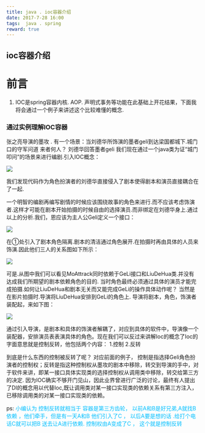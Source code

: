 ```yaml
---
title: java . ioc容器介绍
date: 2017-7-28 16:00
tags:  java . spring
reward: true
---
```



## **ioc容器介绍**


# 前言

1. IOC是spring容器内核. AOP. 声明式事务等功能在此基础上开花结果，下面我将会通过一个例子来讲述这个比较难懂的概念.
 
### 通过实例理解IOC容器
张之亮导演的墨攻 . 有一个场景：当刘德华所饰演的墨者geli到达梁国都城下.城门口的守军问道 来者何人？ 刘德华回答墨者geli 我们现在通过一个java类为证“城门叩问”的场景来进行编剧.引入IOC概念：

![](http://i1.ciimg.com/601558/6a068d6ae21c4c0b.jpg)

我们发现代码作为角色扮演者的刘德华直接侵入了剧本使得剧本和演员直接耦合在了一起.

一个明智的编剧再编写剧情的时候应该围绕故事的角色来进行.而不应该考虑饰演者.这样才可能在剧本开始拍摄的时候自由的选择演员.而非绑定在刘德华身上.通过以上的分析.我们，恩应该为主人公Geli定义一个接口：


![](http://i1.ciimg.com/601558/c36703b4ce16aadc.jpg)

在①处引入了剧本角色隔离.剧本的清洁通过角色展开.在拍摄时再由具体的人员来饰演.因此他们三人的关系图如下所示：

![](http://i1.ciimg.com/601558/3517997bf10ea531.jpg)


可是.从图中我们可以看见MoAttrack同时依赖于GeLi接口和LiuDeHua类.并没有达成我们所期望的剧本依赖角色的目的. 当时角色最终必须通过具体的演员才能完成拍摄.如何让LiuDeHua和剧本无关而又能完成GeLi的操作具体动作呢？ 当然是在影片拍摄时.导演将LiuDeHua安排到GeLi的角色上. 导演将剧本，角色，饰演者装配起，来如下图：



![](http://i1.ciimg.com/601558/27008ed0873d8a3e.jpg)

通过引入导演，是剧本和具体的饰演者解耦了，对应到具体的软件中，导演像一个装配器，安排演员表表演具体的角色。现在我们可以反过来讲解Ioc的概念了Ioc的字面意思就是控制反转，他包括两个内容：
1.控制
2.反转

到底是什么东西的控制被反转了呢？  对应前面的例子， 控制是指选择Geli角色扮演者的控制权；反转是指这种控制权从墨攻的剧本中移除，转交到导演的手中，对于软件来讲，即某一接口具体实现类的选择控制权从调用类中移除，转交给第三方的决定.
因为IOC确实不够开门见山，因此业界曾进行广泛的讨论，最终有人提出了DI的概念用以代替Ioc,既让调用类对某一接口实现类的依赖关系有第三方注入，已移除调用类的对某一接口实现类的依赖。



ps:  <font color="#00BFFF">小编认为 控制反转就相当于    容器是第三方齿轮， 以前A和B是好兄弟,A就找B依赖  ，他们牵手，但是有一天A和B 他们引入了C  ， 以后A要是想的话 .给打个电话C就可以把B 送去让A进行依赖. 控制权由A变成了C  ，  这个就是控制反转</font>




